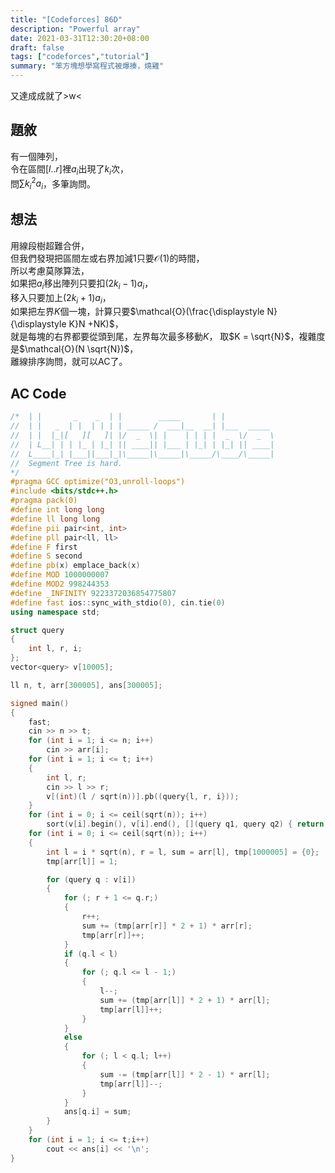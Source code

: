 ```yaml
---
title: "[Codeforces] 86D"
description: "Powerful array"
date: 2021-03-31T12:30:20+08:00
draft: false
tags: ["codeforces","tutorial"]
summary: "笨方塊想學寫程式被爆揍，燒雞"
---
```


又達成成就了>w<

## 題敘
有一個陣列，  
令在區間$[l..r]$裡$a_i$出現了$k_i$次，  
問$\sum k_i^2a_i$，多筆詢問。

## 想法
用線段樹超難合併，  
但我們發現把區間左或右界加減$1$只要$\mathcal{O}(1)$的時間，  
所以考慮莫隊算法，  
如果把$a_i$移出陣列只要扣$(2k_i - 1)a_i$，  
移入只要加上$(2 k_i + 1)a_i$，  
如果把左界$K$個一塊，計算只要$\mathcal{O}(\frac{\displaystyle N}{\displaystyle K}N +NK)$，  
就是每塊的右界都要從頭到尾，左界每次最多移動$K$，
取$K = \sqrt{N}$，複雜度是$\mathcal{O}(N \sqrt{N})$，  
離線排序詢問，就可以AC了。  

## AC Code
```cpp
/*  | |       _    _  | |        _____       | |
//  | |   _  | |  | | | | _____ /  ___|__  __| |___  _____
//  | |  |_|[   ][   ]| |/  _  \| |    | | | |  _  \/  _  \  
//  | L__| | | |_ | |_| || ____|| |___ | |_| | |_| || ____|
//  L____|_| |___||___|_|\_____|\_____|\_____/\____/\_____|
//  Segment Tree is hard.
*/  
#pragma GCC optimize("O3,unroll-loops")
#include <bits/stdc++.h>
#pragma pack(0)
#define int long long
#define ll long long
#define pii pair<int, int>
#define pll pair<ll, ll>
#define F first
#define S second
#define pb(x) emplace_back(x)
#define MOD 1000000007
#define MOD2 998244353
#define _INFINITY 9223372036854775807
#define fast ios::sync_with_stdio(0), cin.tie(0)
using namespace std;

struct query
{
    int l, r, i;
};
vector<query> v[10005];

ll n, t, arr[300005], ans[300005];

signed main()
{
    fast;
    cin >> n >> t;
    for (int i = 1; i <= n; i++)
        cin >> arr[i];
    for (int i = 1; i <= t; i++)
    {
        int l, r;
        cin >> l >> r;
        v[(int)(l / sqrt(n))].pb((query{l, r, i}));
    }
    for (int i = 0; i <= ceil(sqrt(n)); i++)
        sort(v[i].begin(), v[i].end(), [](query q1, query q2) { return q1.r < q2.r; });
    for (int i = 0; i <= ceil(sqrt(n)); i++)
    {
        int l = i * sqrt(n), r = l, sum = arr[l], tmp[1000005] = {0};
        tmp[arr[l]] = 1;

        for (query q : v[i])
        {
            for (; r + 1 <= q.r;)
            {
                r++;
                sum += (tmp[arr[r]] * 2 + 1) * arr[r];
                tmp[arr[r]]++;
            }
            if (q.l < l)
            {
                for (; q.l <= l - 1;)
                {
                    l--;
                    sum += (tmp[arr[l]] * 2 + 1) * arr[l];
                    tmp[arr[l]]++;
                }
            }
            else
            {
                for (; l < q.l; l++)
                {
                    sum -= (tmp[arr[l]] * 2 - 1) * arr[l];
                    tmp[arr[l]]--;
                }
            }
            ans[q.i] = sum;
        }
    }
    for (int i = 1; i <= t;i++)
        cout << ans[i] << '\n';
}
```

